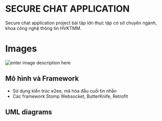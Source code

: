 # SECURE CHAT APPLICATION

Secure chat application project bài tập lớn thực tập cơ sở chuyên ngành, khoa công nghệ thông tin HVKTMM.


# Images
![enter image description here](https://doc-0s-3k-docs.googleusercontent.com/docs/securesc/o9t4shermg85lgdhou0uj7ojjvndac5g/fns4mkch76g4hvud016gvi09qu0pt64l/1577736000000/09486213740295005173/09486213740295005173/1Y_nQa2-iYw6mBz3aR7_HczSNlNnLMJOd?e=download&authuser=0&nonce=air7toup0mhl0&user=09486213740295005173&hash=unhu17i359g25cv0tn9qtrb5rv9nff31)

## Mô hình và Framework

* Sử dụng kiến trúc e2ee, mã hóa đầu cuối tin nhắn
* Các framework Stomp Websocket, ButterKnife, Retrofit 

## UML diagrams
 